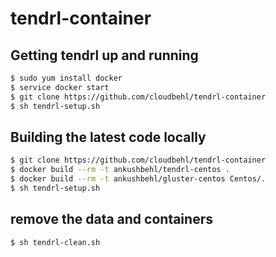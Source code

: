 # tendrl-container

## Getting tendrl up and running
```sh
$ sudo yum install docker
$ service docker start
$ git clone https://github.com/cloudbehl/tendrl-container
$ sh tendrl-setup.sh
```
## Building the latest code locally
```sh
$ git clone https://github.com/cloudbehl/tendrl-container
$ docker build --rm -t ankushbehl/tendrl-centos .
$ docker build --rm -t ankushbehl/gluster-centos Centos/.
$ sh tendrl-setup.sh
```
## remove the data and containers
```sh
$ sh tendrl-clean.sh
```
